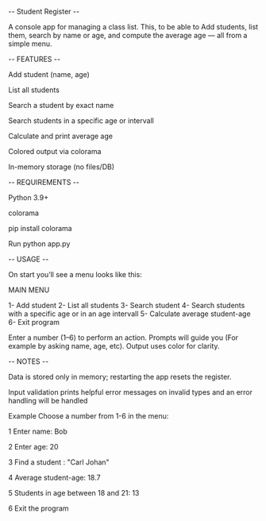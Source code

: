 -- Student Register --

A console app for managing a class list. This, to be able to Add students, list them, search by name or age, and compute the average age — all from a simple menu.

-- FEATURES --

Add student (name, age)

List all students

Search a student by exact name

Search students in a specific age or intervall

Calculate and print average age

Colored output via colorama

In-memory storage (no files/DB)

-- REQUIREMENTS --

Python 3.9+

colorama

pip install colorama

Run python app.py

-- USAGE --

On start you’ll see a menu looks like this:

MAIN MENU

1- Add student
2- List all students
3- Search student
4- Search students with a specific age or in an age intervall
5- Calculate average student-age
6- Exit program

Enter a number (1–6) to perform an action. Prompts will guide you (For example by asking name, age, etc). Output uses color for clarity.

-- NOTES --

Data is stored only in memory; restarting the app resets the register.

Input validation prints helpful error messages on invalid types and an error handling will be handled

Example Choose a number from 1-6 in the menu: 

1 Enter name: Bob

2 Enter age: 20

3 Find a student : "Carl Johan"

4 Average student-age: 18.7

5 Students in age between 18 and 21: 13

6 Exit the program
